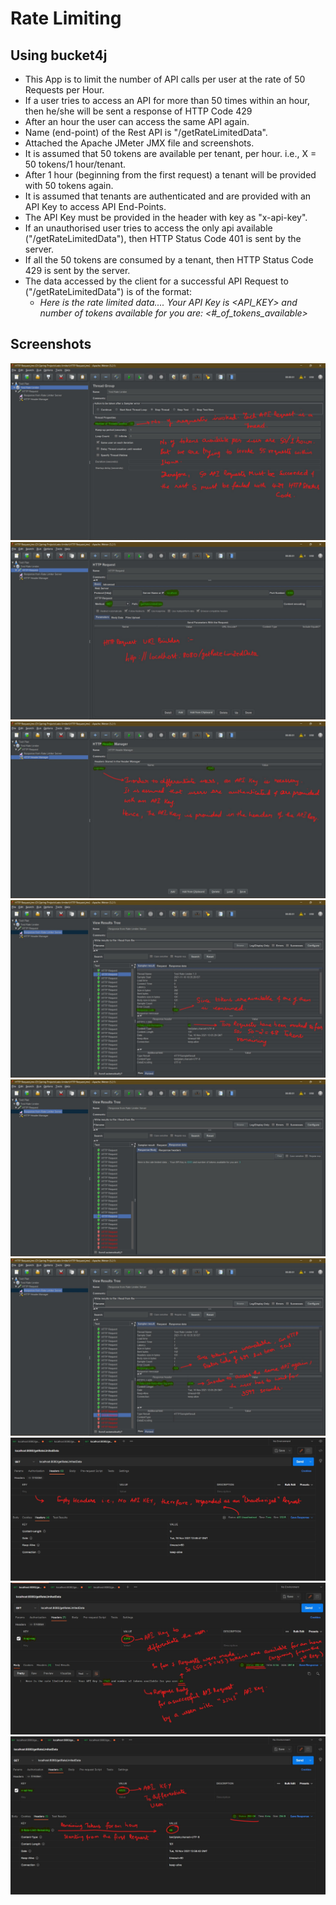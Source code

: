 # Rate Limiting
## Using bucket4j
* This App is to limit the number of API calls per user at the rate of 50 Requests per Hour.
* If a user tries to access an API for more than 50 times within an hour, then he/she will be sent a response of HTTP Code 429
* After an hour the user can access the same API again.
* Name (end-point) of the Rest API is "/getRateLimitedData".
* Attached the Apache JMeter JMX file and screenshots.
* It is assumed that 50 tokens are available per tenant, per hour. i.e., X = 50 tokens/1 hour/tenant.
* After 1 hour (beginning from the first request) a tenant will be provided with 50 tokens again.
* It is assumed that tenants are authenticated and are provided with an API Key to access API End-Points.
* The API Key must be provided in the header with key as "x-api-key".
* If an unauthorised user tries to access the only api available ("/getRateLimitedData"), then HTTP Status Code 401 is sent by the server.
* If all the 50 tokens are consumed by a tenant, then HTTP Status Code 429 is sent by the server.
* The data accessed by the client for a successful API Request to ("/getRateLimitedData") is of the format:
  * *Here is the rate limited data.... Your API Key is <API_KEY> and number of tokens available for you are: <#_of_tokens_available>*

## Screenshots
![Number of Requests](https://github.com/cherrysri1997/rate-limiter/blob/master/Screenshots/Number%20of%20API%20Requests.jpg)
![HTTP Request](https://github.com/cherrysri1997/rate-limiter/blob/master/Screenshots/HTTP%20Request.jpg)
![HTTP Request Header](https://github.com/cherrysri1997/rate-limiter/blob/master/Screenshots/Header%20of%20an%20API%20Request%20with%20API%20Key.jpg)
![Successful API Reqeuest](https://github.com/cherrysri1997/rate-limiter/blob/master/Screenshots/Second%20Successful%20API%20Request%20SS.jpg)
![Response Body of Successful Request](https://github.com/cherrysri1997/rate-limiter/blob/master/Screenshots/Response%20Body%20of%20a%20Successful%20API%20Request.jpg)
![Failed API Request](https://github.com/cherrysri1997/rate-limiter/blob/master/Screenshots/Failed%20API%20Request.jpg)
![Unauthorized API Request](https://github.com/cherrysri1997/rate-limiter/blob/master/Screenshots/Unauthorized%20API%20Request.jpg)
![User with 2343_API_KEY](https://github.com/cherrysri1997/rate-limiter/blob/master/Screenshots/User%20with%20API%20Key%202343.jpg)
![User with 4323_API_KEY](https://github.com/cherrysri1997/rate-limiter/blob/master/Screenshots/User%20with%20API%20Key%204323.jpg)
